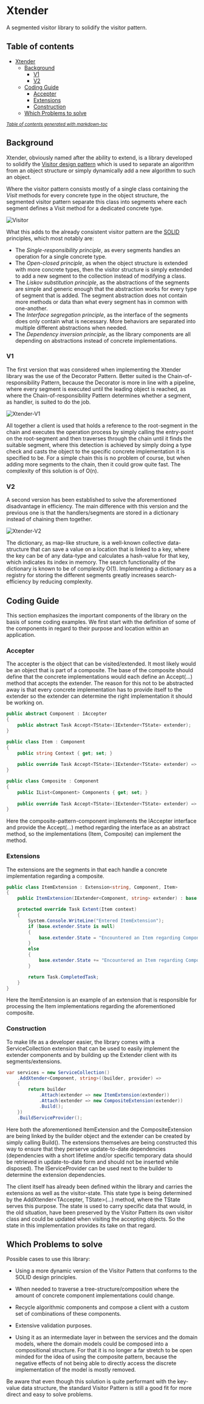 # Xtender
A segmented visitor library to solidify the visitor pattern.

## Table of contents

- [Xtender](#xtender)
  * [Background](#background)
    + [V1](#v1)
    + [V2](#v2)
  * [Coding Guide](#coding-guide)
    + [Accepter](#accepter)
    + [Extensions](#extensions)
    + [Construction](#construction)
  * [Which Problems to solve](#which-problems-to-solve)

<small><i><a href='http://ecotrust-canada.github.io/markdown-toc/'>Table of contents generated with markdown-toc</a></i></small>

## Background

Xtender, obviously named after the ability to extend, is a library developed to solidify the [Visitor design pattern](https://en.wikipedia.org/wiki/Visitor_pattern) which is used to separate an algorithm from an object structure or simply dynamically add a new algorithm to such an object.

Where the visitor pattern consists mostly of a single class containing the *Visit* methods for every concrete type in the object structure, the segmented visitor pattern separate this class into segments where each segment defines a Visit method for a dedicated concrete type.

![Visitor](docs/Visitor.png)

What this adds to the already consistent visitor pattern are the [SOLID](https://en.wikipedia.org/wiki/SOLID) principles, which most notably are:

- The *Single-responsibility principle*, as every segments handles an operation for a single concrete type.
- The *Open-closed principle*, as when the object structure is extended with more concrete types, then the visitor structure is simply extended to add a new segment to the collection instead of modifying a class.
- The *Liskov substitution principle*, as the abstractions of the segments are simple and generic enough that the abstraction works for every type of segment that is added. The segment abstraction does not contain more methods or data than what every segment has in common with one-another.
- The *Interface segregation principle*, as the interface of the segments does only contain what is necessary. More behaviors are separated into multiple different abstractions when needed.
- The *Dependency inversion principle*, as the library components are all depending on abstractions instead of concrete implementations.

### V1

The first version that was considered when implementing the Xtender library was the use of the Decorator Pattern. Better suited is the Chain-of-responsibility Pattern, because the Decorator is more in line with a pipeline, where every segment is executed until the leading object is reached, as where the Chain-of-responsibility Pattern determines whether a segment, as handler, is suited to do the job.

![Xtender-V1](docs/Xtender-V1.png)

All together a client is used that holds a reference to the root-segment in the chain and executes the operation process by simply calling the entry-point on the root-segment and then traverses through the chain until it finds the suitable segment, where this detection is achieved by simply doing a type check and casts the object to the specific concrete implementation it is specified to be. For a simple chain this is no problem of course, but when adding more segments to the chain, then it could grow quite fast. The complexity of this solution is of O(n).

### V2

A second version has been established to solve the aforementioned disadvantage in efficiency. The main difference with this version and the previous one is that the handlers/segments are stored in a dictionary instead of chaining them together. 

![Xtender-V2](docs/Xtender-V2.png)

The dictionary, as map-like structure, is a well-known collective data-structure that can save a value on a location that is linked to a key, where the key can be of any data-type and calculates a hash-value for that key, which indicates its index in memory. The search functionality of the dictionary is known to be of complexity O(1). Implementing a dictionary as a registry for storing the different segments greatly increases search-efficiency by reducing complexity.



## Coding Guide

This section emphasizes the important components of the library on the basis of some coding examples. We first start with the definition of some of the components in regard to their purpose and location within an application.

### Accepter

The accepter is the object that can be visited/extended. It most likely would be an object that is part of a composite. The base of the composite should define that the concrete implementations would each define an Accept(...) method that accepts the extender. The reason for this not to be abstracted away is that every concrete implementation has to provide itself to the extender so the extender can determine the right implementation it should be working on.

```c#
public abstract Component : IAccepter
{
    public abstract Task Accept<TState>(IExtender<TState> extender);
}

public class Item : Component
{
    public string Context { get; set; }
    
    public override Task Accept<TState>(IExtender<TState> extender) => extender.Extent(this);
}

public class Composite : Component
{
    public IList<Component> Components { get; set; }
    
    public override Task Accept<TState>(IExtender<TState> extender) => extender.Extent(this);
}
```

Here the composite-pattern-component implements the IAccepter interface and provide the Accept(...) method regarding the interface as an abstract method, so the implementations (Item, Composite) can implement the method.

### Extensions

The extensions are the segments in that each handle a concrete implementation regarding a composite.

```c#
public class ItemExtension : Extension<string, Component, Item>
{
    public ItemExtension(IExtender<Component, string> extender) : base(extender) { }

    protected override Task Extent(Item context)
    {
        System.Console.WriteLine("Entered ItemExtension");
        if (base.extender.State is null)
        {
            base.extender.State = "Encountered an Item regarding Component.";
        }
        else
        {
            base.extender.State += "Encountered an Item regarding Component.";
        }

        return Task.CompletedTask;
    }
}
```

Here the ItemExtension is an example of an extension that is responsible for processing the Item implementations regarding the aforementioned composite.

### Construction

To make life as a developer easier, the library comes with a ServiceCollection extension that can be used to easily implement the extender components and by building up the Extender client with its segments/extensions.

```c#
var services = new ServiceCollection()
    .AddXtender<Component, string>((builder, provider) =>
    {
        return builder
            .Attach(extender => new ItemExtension(extender))
            .Attach(extender => new CompositeExtension(extender))
            .Build();
    })
    .BuildServiceProvider();
```

Here both the aforementioned ItemExtension and the CompositeExtension are being linked by the builder object and the extender can be created by simply calling Build(). The extensions themselves are being constructed this way to ensure that they perserve update-to-date dependencies (dependencies with a short lifetime and/or specific temporary data should be retrieved in update-to-date form and should not be inserted while disposed). The IServiceProvider can be used next to the builder to determine the extension dependencies. 

The client itself has already been defined within the library and carries the extensions as well as the visitor-state. This state type is being determined by the AddXtender<TAccepter, TState>(...) method, where the TState serves this purpose. The state is used to carry specific data that would, in the old situation, have been preserved by the Visitor Pattern its own visitor class and could be updated when visiting the accepting objects. So the state in this implementation provides its take on that regard.



## Which Problems to solve

Possible cases to use this library:

- Using a more dynamic version of the Visitor Pattern that conforms to the SOLID design principles.

- When needed to traverse a tree-structure/composition where the amount of concrete component implementations could change.

- Recycle algorithmic components and compose a client with a custom set of combinations of these components.

- Extensive validation purposes.

- Using it as an intermediate layer in between the services and the domain models, where the domain models could be composed into a compositional structure. For that it is no longer a far stretch to be open minded for the idea of using the composite pattern, because the negative effects of not being able to directly access the discrete implementation of the model is mostly removed.

Be aware that even though this solution is quite performant with the key-value data structure, the standard Visitor Pattern is still a good fit for more direct and easy to solve problems.